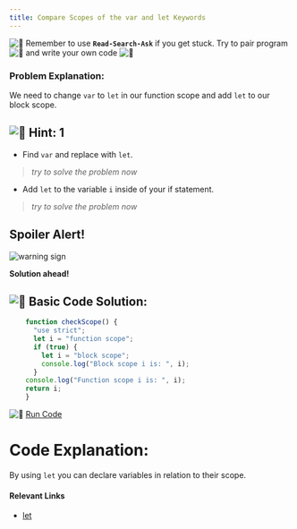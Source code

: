 ```yaml
---
title: Compare Scopes of the var and let Keywords
---
```


![:triangular_flag_on_post:](https://forum.freecodecamp.com/images/emoji/emoji_one/triangular_flag_on_post.png?v=3 ":triangular_flag_on_post:") Remember to use <a>**`Read-Search-Ask`**</a> if you get stuck. Try to pair program ![:busts_in_silhouette:](https://forum.freecodecamp.com/images/emoji/emoji_one/busts_in_silhouette.png?v=3 ":busts_in_silhouette:") and write your own code ![:pencil:](https://forum.freecodecamp.com/images/emoji/emoji_one/pencil.png?v=3 ":pencil:")

### Problem Explanation:

We need to change `var` to `let` in our function scope and add `let` to our block scope.

## ![:speech_balloon:](https://forum.freecodecamp.com/images/emoji/emoji_one/speech_balloon.png?v=3 ":speech_balloon:") Hint: 1

*   Find `var` and replace with `let`.

> _try to solve the problem now_

*   Add `let` to the variable `i` inside of your if statement.

> _try to solve the problem now_

## Spoiler Alert!

![warning sign](//discourse-user-assets.s3.amazonaws.com/original/2X/2/2d6c412a50797771301e7ceabd554cef4edcd74d.gif)

**Solution ahead!**

## ![:beginner:](https://forum.freecodecamp.com/images/emoji/emoji_one/beginner.png?v=3 ":beginner:") Basic Code Solution:
```javascript
    function checkScope() {
      "use strict";
      let i = "function scope";
      if (true) {
        let i = "block scope";
        console.log("Block scope i is: ", i);
      }
    console.log("Function scope i is: ", i);
    return i;
    }
```
![:rocket:](https://forum.freecodecamp.com/images/emoji/emoji_one/rocket.png?v=3 ":rocket:") <a href='https://codepen.io/dylantyates/pen/wxwxRd' target='_blank' rel='nofollow'>Run Code</a>

# Code Explanation:

By using `let` you can declare variables in relation to their scope.

#### Relevant Links

*   <a href='https://developer.mozilla.org/en-US/docs/Web/JavaScript/Reference/Statements/let' target='_blank' rel='nofollow'>let</a>

<!--stackedit_data:
eyJoaXN0b3J5IjpbNTE0NjMxNDA5LC0xNzQ4Njc5OTIzLDEwMT
kzODI5MjUsLTk4OTgxOTY0NywtMTUzMTEwODMyOSwtMTExODk3
OTg1MiwxNDY2NzAxNTc0LDEyMjE1ODk2NiwxMjcyMDQxMDI0LD
EzMDY5MTgzNDUsNjA2NzM3NzUzLDg1ODEzODAwLDEwMTE4ODEx
OTUsMTA2NTg3MzA5Nyw0NjMzMjAyNjgsMTkxMjUzNTQ0MywtNT
kzODcyMDUyLC02Mzk1MzU5MjAsNTc4MjUwMDAwLC0zNjE1MTMy
MThdfQ==
-->